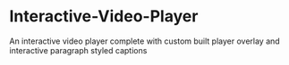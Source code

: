 # Interactive-Video-Player
An interactive video player complete with custom built player overlay and interactive paragraph styled captions
